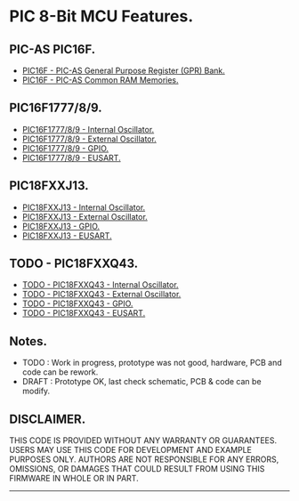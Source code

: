 # PIC 8-Bit MCU Features.

## PIC-AS PIC16F.

- [PIC16F - PIC-AS General Purpose Register (GPR) Bank.](./pic16f/gpr.md)
- [PIC16F - PIC-AS Common RAM Memories.](./pic16f/ram.md)

## PIC16F1777/8/9.

- [PIC16F1777/8/9 - Internal Oscillator.](./pic16f177x/intosc.md)
- [PIC16F1777/8/9 - External Oscillator.](./pic16f177x/extosc.md)
- [PIC16F1777/8/9 - GPIO.](./pic16f177x/gpio.md)
- [PIC16F1777/8/9 - EUSART.](./pic16f177x/eusart.md)

## PIC18FXXJ13.

- [PIC18FXXJ13 - Internal Oscillator.](./pic18fxxj13/intosc.md)
- [PIC18FXXJ13 - External Oscillator.](./pic18fxxj13/extosc.md)
- [PIC18FXXJ13 - GPIO.](./pic18fxxj13/gpio.md)
- [PIC18FXXJ13 - EUSART.](./pic18fxxj13/eusart.md)

## TODO - PIC18FXXQ43.

- [TODO - PIC18FXXQ43 - Internal Oscillator.](./pic18fxxq43/intosc.md)
- [TODO - PIC18FXXQ43 - External Oscillator.](./pic18fxxq43/extosc.md)
- [TODO - PIC18FXXQ43 - GPIO.](./pic18fxxq43/gpio.md)
- [TODO - PIC18FXXQ43 - EUSART.](./pic18fxxq43/eusart.md)

## Notes.

- TODO : Work in progress, prototype was not good, hardware, PCB and code can be rework.
- DRAFT : Prototype OK, last check schematic, PCB & code can be modify.

## DISCLAIMER.

THIS CODE IS PROVIDED WITHOUT ANY WARRANTY OR GUARANTEES.
USERS MAY USE THIS CODE FOR DEVELOPMENT AND EXAMPLE PURPOSES ONLY.
AUTHORS ARE NOT RESPONSIBLE FOR ANY ERRORS, OMISSIONS, OR DAMAGES THAT COULD
RESULT FROM USING THIS FIRMWARE IN WHOLE OR IN PART.

---